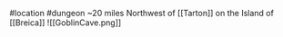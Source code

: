 #location #dungeon
~20 miles Northwest of [[Tarton]] on the Island of [[Breica]]
![[GoblinCave.png]]